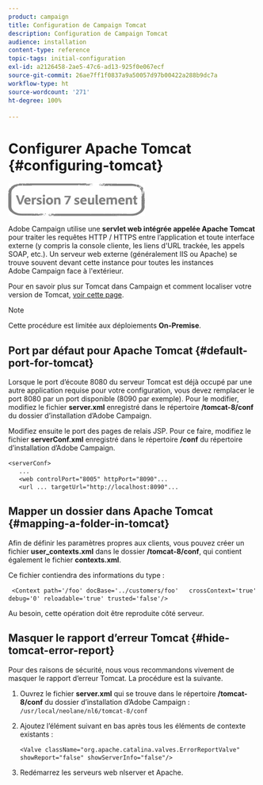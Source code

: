 ```yaml
---
product: campaign
title: Configuration de Campaign Tomcat
description: Configuration de Campaign Tomcat
audience: installation
content-type: reference
topic-tags: initial-configuration
exl-id: a2126458-2ae5-47c6-ad13-925f0e067ecf
source-git-commit: 26ae7ff1f0837a9a50057d97b00422a288b9dc7a
workflow-type: ht
source-wordcount: '271'
ht-degree: 100%

---
```


# Configurer Apache Tomcat {#configuring-tomcat}

![](../../assets/v7-only.svg)

Adobe Campaign utilise une **servlet web intégrée appelée Apache Tomcat** pour traiter les requêtes HTTP / HTTPS entre l’application et toute interface externe (y compris la console cliente, les liens d&#39;URL trackée, les appels SOAP, etc.). Un serveur web externe (généralement IIS ou Apache) se trouve souvent devant cette instance pour toutes les instances Adobe Campaign face à l&#39;extérieur.

Pour en savoir plus sur Tomcat dans Campaign et comment localiser votre version de Tomcat, [voir cette page](../../production/using/locate-tomcat-version.md).

>[!NOTE]
>
>Cette procédure est limitée aux déploiements **On-Premise**.

## Port par défaut pour Apache Tomcat {#default-port-for-tomcat}

Lorsque le port d’écoute 8080 du serveur Tomcat est déjà occupé par une autre application requise pour votre configuration, vous devez remplacer le port 8080 par un port disponible (8090 par exemple). Pour le modifier, modifiez le fichier **server.xml** enregistré dans le répertoire **/tomcat-8/conf** du dossier d’installation d’Adobe Campaign.

Modifiez ensuite le port des pages de relais JSP. Pour ce faire, modifiez le fichier **serverConf.xml** enregistré dans le répertoire **/conf** du répertoire d’installation d’Adobe Campaign.

```
<serverConf>
   ...
   <web controlPort="8005" httpPort="8090"...
   <url ... targetUrl="http://localhost:8090"...
```

## Mapper un dossier dans Apache Tomcat {#mapping-a-folder-in-tomcat}

Afin de définir les paramètres propres aux clients, vous pouvez créer un fichier **user_contexts.xml** dans le dossier **/tomcat-8/conf**, qui contient également le fichier **contexts.xml**.

Ce fichier contiendra des informations du type :

```
 <Context path='/foo' docBase='../customers/foo'   crossContext='true' debug='0' reloadable='true' trusted='false'/>
```

Au besoin, cette opération doit être reproduite côté serveur.

## Masquer le rapport d’erreur Tomcat {#hide-tomcat-error-report}

Pour des raisons de sécurité, nous vous recommandons vivement de masquer le rapport d’erreur Tomcat. La procédure est la suivante.

1. Ouvrez le fichier **server.xml** qui se trouve dans le répertoire **/tomcat-8/conf** du dossier d’installation d’Adobe Campaign : `/usr/local/neolane/nl6/tomcat-8/conf`
1. Ajoutez l’élément suivant en bas après tous les éléments de contexte existants :

   ```
   <Valve className="org.apache.catalina.valves.ErrorReportValve" showReport="false" showServerInfo="false"/>
   ```
1. Redémarrez les serveurs web nlserver et Apache.
